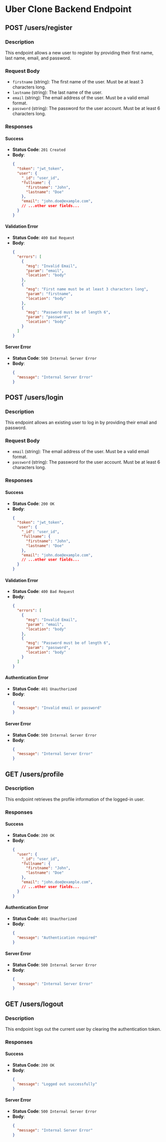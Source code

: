 # Uber Clone Backend Endpoint

## POST /users/register

### Description
This endpoint allows a new user to register by providing their first name, last name, email, and password.

### Request Body
- `firstname` (string): The first name of the user. Must be at least 3 characters long.
- `lastname` (string): The last name of the user.
- `email` (string): The email address of the user. Must be a valid email format.
- `password` (string): The password for the user account. Must be at least 6 characters long.

### Responses

#### Success
- **Status Code**: `201 Created`
- **Body**:
  ```json
  {
    "token": "jwt_token",
    "user": {
      "_id": "user_id",
      "fullname": {
        "firstname": "John",
        "lastname": "Doe"
      },
      "email": "john.doe@example.com",
      // ...other user fields...
    }
  }
  ```

#### Validation Error
- **Status Code**: `400 Bad Request`
- **Body**:
  ```json
  {
    "errors": [
      {
        "msg": "Invalid Email",
        "param": "email",
        "location": "body"
      },
      {
        "msg": "First name must be at least 3 characters long",
        "param": "firstname",
        "location": "body"
      },
      {
        "msg": "Password must be of length 6",
        "param": "password",
        "location": "body"
      }
    ]
  }
  ```

#### Server Error
- **Status Code**: `500 Internal Server Error`
- **Body**:
  ```json
  {
    "message": "Internal Server Error"
  }
  ```

## POST /users/login

### Description
This endpoint allows an existing user to log in by providing their email and password.

### Request Body
- `email` (string): The email address of the user. Must be a valid email format.
- `password` (string): The password for the user account. Must be at least 6 characters long.

### Responses

#### Success
- **Status Code**: `200 OK`
- **Body**:
  ```json
  {
    "token": "jwt_token",
    "user": {
      "_id": "user_id",
      "fullname": {
        "firstname": "John",
        "lastname": "Doe"
      },
      "email": "john.doe@example.com",
      // ...other user fields...
    }
  }
  ```

#### Validation Error
- **Status Code**: `400 Bad Request`
- **Body**:
  ```json
  {
    "errors": [
      {
        "msg": "Invalid Email",
        "param": "email",
        "location": "body"
      },
      {
        "msg": "Password must be of length 6",
        "param": "password",
        "location": "body"
      }
    ]
  }
  ```

#### Authentication Error
- **Status Code**: `401 Unauthorized`
- **Body**:
  ```json
  {
    "message": "Invalid email or password"
  }
  ```

#### Server Error
- **Status Code**: `500 Internal Server Error`
- **Body**:
  ```json
  {
    "message": "Internal Server Error"
  }
  ```

## GET /users/profile

### Description
This endpoint retrieves the profile information of the logged-in user.

### Responses

#### Success
- **Status Code**: `200 OK`
- **Body**:
  ```json
  {
    "user": {
      "_id": "user_id",
      "fullname": {
        "firstname": "John",
        "lastname": "Doe"
      },
      "email": "john.doe@example.com",
      // ...other user fields...
    }
  }
  ```

#### Authentication Error
- **Status Code**: `401 Unauthorized`
- **Body**:
  ```json
  {
    "message": "Authentication required"
  }
  ```

#### Server Error
- **Status Code**: `500 Internal Server Error`
- **Body**:
  ```json
  {
    "message": "Internal Server Error"
  }
  ```

## GET /users/logout

### Description
This endpoint logs out the current user by clearing the authentication token.

### Responses

#### Success
- **Status Code**: `200 OK`
- **Body**:
  ```json
  {
    "message": "Logged out successfully"
  }
  ```

#### Server Error
- **Status Code**: `500 Internal Server Error`
- **Body**:
  ```json
  {
    "message": "Internal Server Error"
  }
  ```
